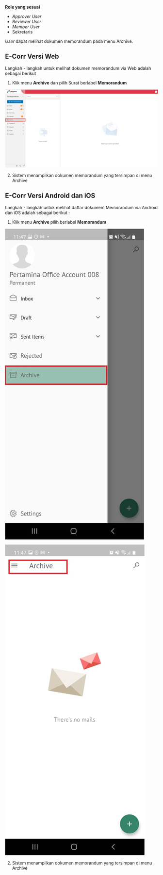 **Role yang sesuai**

- *Approver User*
- *Reviewer User*
- *Member User*
- Sekretaris

*User* dapat melihat dokumen memorandum pada menu Archive. 

## **E-Corr Versi Web**

Langkah - langkah untuk melihat dokumen memorandum via Web adalah sebagai berikut

1. Klik menu **Archive** dan pilih Surat berlabel **Memorandum**

![gambar](Archive/AR_Web/AR1.png)

2. Sistem menampilkan dokumen memorandum yang tersimpan di menu Archive



## **E-Corr Versi Android dan iOS**

Langkah - langkah untuk melihat daftar dokumem Memorandum via Android dan iOS adalah sebagai berikut :


1. Klik menu **Archive** pilih berlabel **Memorandum**
   
![gambar](Archive/AR_Android/FM/02A01.jpg) 

![gambar](Archive/AR_Android/FM/02A02.jpg)

2. Sistem menampilkan dokumen memorandum yang tersimpan di menu Archive

